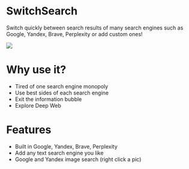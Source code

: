 # SwitchSearch
Switch quickly between search results of many search engines such as Google, Yandex, Brave, Perplexity or add custom ones!

![](https://drive.google.com/file/d/1wp9RQJUoEfp91Y9uIKxy1PHItdUVGIgb/view?usp=sharing)

# Why use it?
- Tired of one search engine monopoly
- Use best sides of each search engine
- Exit the information bubble
- Explore Deep Web

# Features
- Built in Google, Yandex, Brave, Perplexity
- Add any text search engine you like
- Google and Yandex image search (right click a pic)